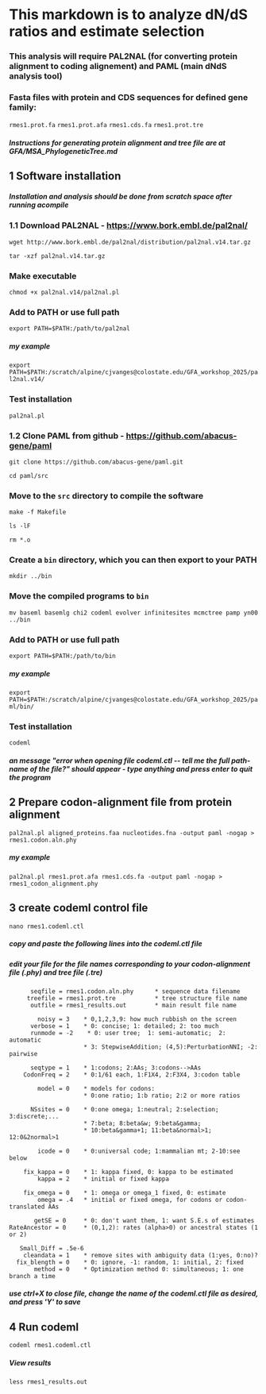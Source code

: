 # This markdown is to analyze dN/dS ratios and estimate selection
### This analysis will require PAL2NAL (for converting protein alignment to coding alignement) and PAML (main dNdS analysis tool)

### Fasta files with protein and CDS sequences for defined gene family:
```rmes1.prot.fa```
```rmes1.prot.afa```
```rmes1.cds.fa```
```rmes1.prot.tre```
  
##### Instructions for generating protein alignment and tree file are at GFA/MSA_PhylogeneticTree.md

## 1 Software installation
##### Installation and analysis should be done from scratch space after running acompile

### 1.1 Download PAL2NAL - https://www.bork.embl.de/pal2nal/
```wget http://www.bork.embl.de/pal2nal/distribution/pal2nal.v14.tar.gz```
  
```tar -xzf pal2nal.v14.tar.gz```

### Make executable
```chmod +x pal2nal.v14/pal2nal.pl```

### Add to PATH or use full path
```export PATH=$PATH:/path/to/pal2nal```

##### my example
```export PATH=$PATH:/scratch/alpine/cjvanges@colostate.edu/GFA_workshop_2025/pal2nal.v14/```

### Test installation
```pal2nal.pl```

### 1.2 Clone PAML from github - https://github.com/abacus-gene/paml
```git clone https://github.com/abacus-gene/paml.git```

```cd paml/src```

### Move to the `src` directory to compile the software
```make -f Makefile```

```ls -lF```

```rm *.o```

### Create a `bin` directory, which you can then export to your PATH
```mkdir ../bin```

### Move the compiled programs to `bin`
```mv baseml basemlg chi2 codeml evolver infinitesites mcmctree pamp yn00 ../bin```

### Add to PATH or use full path
```export PATH=$PATH:/path/to/bin```

##### my example
```export PATH=$PATH:/scratch/alpine/cjvanges@colostate.edu/GFA_workshop_2025/paml/bin/```

### Test installation
```codeml```
##### an message "error when opening file codeml.ctl -- tell me the full path-name of the file?" should appear - type anything and press enter to quit the program


## 2 Prepare codon-alignment file from protein alignment
```pal2nal.pl aligned_proteins.faa nucleotides.fna -output paml -nogap > rmes1.codon.aln.phy```

##### my example
```pal2nal.pl rmes1.prot.afa rmes1.cds.fa -output paml -nogap > rmes1_codon_alignment.phy```

## 3 create codeml control file
```nano rmes1.codeml.ctl```
##### copy and paste the following lines into the codeml.ctl file
##### edit your file for the file names corresponding to your codon-alignment file (.phy) and tree file (.tre)
```
      seqfile = rmes1.codon.aln.phy      * sequence data filename
     treefile = rmes1.prot.tre           * tree structure file name
      outfile = rmes1_results.out        * main result file name

        noisy = 3    * 0,1,2,3,9: how much rubbish on the screen
      verbose = 1    * 0: concise; 1: detailed; 2: too much
      runmode = -2    * 0: user tree;  1: semi-automatic;  2: automatic
                     * 3: StepwiseAddition; (4,5):PerturbationNNI; -2: pairwise

      seqtype = 1    * 1:codons; 2:AAs; 3:codons-->AAs
    CodonFreq = 2    * 0:1/61 each, 1:F1X4, 2:F3X4, 3:codon table

        model = 0    * models for codons:
                     * 0:one ratio; 1:b ratio; 2:2 or more ratios

      NSsites = 0    * 0:one omega; 1:neutral; 2:selection; 3:discrete;...
                     * 7:beta; 8:beta&w; 9:beta&gamma;
                     * 10:beta&gamma+1; 11:beta&normal>1; 12:0&2normal>1

        icode = 0    * 0:universal code; 1:mammalian mt; 2-10:see below

    fix_kappa = 0    * 1: kappa fixed, 0: kappa to be estimated
        kappa = 2    * initial or fixed kappa

    fix_omega = 0    * 1: omega or omega_1 fixed, 0: estimate 
        omega = .4   * initial or fixed omega, for codons or codon-translated AAs

       getSE = 0     * 0: don't want them, 1: want S.E.s of estimates
RateAncestor = 0     * (0,1,2): rates (alpha>0) or ancestral states (1 or 2)

   Small_Diff = .5e-6
    cleandata = 1    * remove sites with ambiguity data (1:yes, 0:no)?
  fix_blength = 0    * 0: ignore, -1: random, 1: initial, 2: fixed
       method = 0    * Optimization method 0: simultaneous; 1: one branch a time
```
##### use ctrl+X to close file, change the name of the codeml.ctl file as desired, and press 'Y' to save

## 4 Run codeml
```codeml rmes1.codeml.ctl```

##### View results
```less rmes1_results.out```
